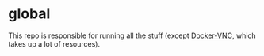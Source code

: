 # global

This repo is responsible for running all the stuff (except [Docker-VNC](https://github.com/CeciliaKelley33Mm/Docker-VNC), which takes up a lot of resources).
